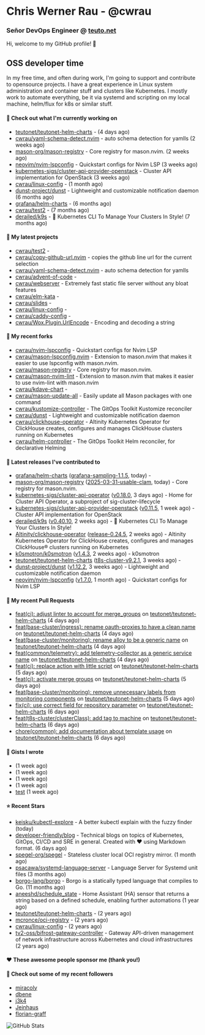 # Chris Werner Rau - @cwrau
### Señor DevOps Engineer @ [teuto.net](https://teuto.net)

Hi, welcome to my GitHub profile! 👋

## OSS developer time
In my free time, and often during work, I'm going to support and contribute to opensource projects. I have a great experience in Linux system administration and container stuff and clusters like Kubernetes. I mostly work to automate everything, be it via systemd and scripting on my local machine, helm/flux for k8s or similar stuff.

#### 👷 Check out what I'm currently working on

- [teutonet/teutonet-helm-charts](https://github.com/teutonet/teutonet-helm-charts) -  (4 days ago)
- [cwrau/yaml-schema-detect.nvim](https://github.com/cwrau/yaml-schema-detect.nvim) - auto schema detection for yamlls (2 weeks ago)
- [mason-org/mason-registry](https://github.com/mason-org/mason-registry) - Core registry for mason.nvim. (2 weeks ago)
- [neovim/nvim-lspconfig](https://github.com/neovim/nvim-lspconfig) - Quickstart configs for Nvim LSP (3 weeks ago)
- [kubernetes-sigs/cluster-api-provider-openstack](https://github.com/kubernetes-sigs/cluster-api-provider-openstack) - Cluster API implementation for OpenStack (3 weeks ago)
- [cwrau/linux-config](https://github.com/cwrau/linux-config) -  (1 month ago)
- [dunst-project/dunst](https://github.com/dunst-project/dunst) - Lightweight and customizable notification daemon (6 months ago)
- [grafana/helm-charts](https://github.com/grafana/helm-charts) -  (6 months ago)
- [cwrau/test2](https://github.com/cwrau/test2) -  (7 months ago)
- [derailed/k9s](https://github.com/derailed/k9s) - 🐶 Kubernetes CLI To Manage Your Clusters In Style! (7 months ago)

#### 🌱 My latest projects

- [cwrau/test2](https://github.com/cwrau/test2) - 
- [cwrau/copy-github-url.nvim](https://github.com/cwrau/copy-github-url.nvim) - copies the github line url for the current selection
- [cwrau/yaml-schema-detect.nvim](https://github.com/cwrau/yaml-schema-detect.nvim) - auto schema detection for yamlls
- [cwrau/advent-of-code](https://github.com/cwrau/advent-of-code) - 
- [cwrau/webserver](https://github.com/cwrau/webserver) - Extremely fast static file server without any bloat features
- [cwrau/elm-kata](https://github.com/cwrau/elm-kata) - 
- [cwrau/slides](https://github.com/cwrau/slides) - 
- [cwrau/linux-config](https://github.com/cwrau/linux-config) - 
- [cwrau/caddy-config](https://github.com/cwrau/caddy-config) - 
- [cwrau/Wox.Plugin.UrlEncode](https://github.com/cwrau/Wox.Plugin.UrlEncode) - Encoding and decoding a string

#### 🍴 My recent forks

- [cwrau/nvim-lspconfig](https://github.com/cwrau/nvim-lspconfig) - Quickstart configs for Nvim LSP
- [cwrau/mason-lspconfig.nvim](https://github.com/cwrau/mason-lspconfig.nvim) - Extension to mason.nvim that makes it easier to use lspconfig with mason.nvim.
- [cwrau/mason-registry](https://github.com/cwrau/mason-registry) - Core registry for mason.nvim.
- [cwrau/mason-nvim-lint](https://github.com/cwrau/mason-nvim-lint) - Extension to mason.nvim that makes it easier to use nvim-lint with mason.nvim
- [cwrau/kdave-chart](https://github.com/cwrau/kdave-chart) - 
- [cwrau/mason-update-all](https://github.com/cwrau/mason-update-all) - Easily update all Mason packages with one command
- [cwrau/kustomize-controller](https://github.com/cwrau/kustomize-controller) - The GitOps Toolkit Kustomize reconciler
- [cwrau/dunst](https://github.com/cwrau/dunst) - Lightweight and customizable notification daemon
- [cwrau/clickhouse-operator](https://github.com/cwrau/clickhouse-operator) - Altinity Kubernetes Operator for ClickHouse creates, configures and manages ClickHouse clusters running on Kubernetes
- [cwrau/helm-controller](https://github.com/cwrau/helm-controller) - The GitOps Toolkit Helm reconciler, for declarative Helming

#### 🔭 Latest releases I've contributed to

- [grafana/helm-charts](https://github.com/grafana/helm-charts) ([grafana-sampling-1.1.5](https://github.com/grafana/helm-charts/releases/tag/grafana-sampling-1.1.5), today) - 
- [mason-org/mason-registry](https://github.com/mason-org/mason-registry) ([2025-03-31-usable-clam](https://github.com/mason-org/mason-registry/releases/tag/2025-03-31-usable-clam), today) - Core registry for mason.nvim.
- [kubernetes-sigs/cluster-api-operator](https://github.com/kubernetes-sigs/cluster-api-operator) ([v0.18.0](https://github.com/kubernetes-sigs/cluster-api-operator/releases/tag/v0.18.0), 3 days ago) - Home for Cluster API Operator, a subproject of sig-cluster-lifecycle
- [kubernetes-sigs/cluster-api-provider-openstack](https://github.com/kubernetes-sigs/cluster-api-provider-openstack) ([v0.11.5](https://github.com/kubernetes-sigs/cluster-api-provider-openstack/releases/tag/v0.11.5), 1 week ago) - Cluster API implementation for OpenStack
- [derailed/k9s](https://github.com/derailed/k9s) ([v0.40.10](https://github.com/derailed/k9s/releases/tag/v0.40.10), 2 weeks ago) - 🐶 Kubernetes CLI To Manage Your Clusters In Style!
- [Altinity/clickhouse-operator](https://github.com/Altinity/clickhouse-operator) ([release-0.24.5](https://github.com/Altinity/clickhouse-operator/releases/tag/release-0.24.5), 2 weeks ago) - Altinity Kubernetes Operator for ClickHouse creates, configures and manages ClickHouse® clusters running on Kubernetes
- [k0smotron/k0smotron](https://github.com/k0smotron/k0smotron) ([v1.4.3](https://github.com/k0smotron/k0smotron/releases/tag/v1.4.3), 2 weeks ago) - k0smotron
- [teutonet/teutonet-helm-charts](https://github.com/teutonet/teutonet-helm-charts) ([t8s-cluster-v9.2.1](https://github.com/teutonet/teutonet-helm-charts/releases/tag/t8s-cluster-v9.2.1), 3 weeks ago) - 
- [dunst-project/dunst](https://github.com/dunst-project/dunst) ([v1.12.2](https://github.com/dunst-project/dunst/releases/tag/v1.12.2), 3 weeks ago) - Lightweight and customizable notification daemon
- [neovim/nvim-lspconfig](https://github.com/neovim/nvim-lspconfig) ([v1.7.0](https://github.com/neovim/nvim-lspconfig/releases/tag/v1.7.0), 1 month ago) - Quickstart configs for Nvim LSP

#### 🔨 My recent Pull Requests

- [feat(ci): adjust linter to account for merge_groups](https://github.com/teutonet/teutonet-helm-charts/pull/1435) on [teutonet/teutonet-helm-charts](https://github.com/teutonet/teutonet-helm-charts) (4 days ago)
- [feat(base-cluster/ingress): rename oauth-proxies to have a clean name](https://github.com/teutonet/teutonet-helm-charts/pull/1434) on [teutonet/teutonet-helm-charts](https://github.com/teutonet/teutonet-helm-charts) (4 days ago)
- [feat(base-cluster/monitoring): rename alloy to be a generic name](https://github.com/teutonet/teutonet-helm-charts/pull/1433) on [teutonet/teutonet-helm-charts](https://github.com/teutonet/teutonet-helm-charts) (4 days ago)
- [feat(common/telemetry): add telemetry-collector as a generic service name](https://github.com/teutonet/teutonet-helm-charts/pull/1432) on [teutonet/teutonet-helm-charts](https://github.com/teutonet/teutonet-helm-charts) (4 days ago)
- [feat(ci): replace action with little script](https://github.com/teutonet/teutonet-helm-charts/pull/1431) on [teutonet/teutonet-helm-charts](https://github.com/teutonet/teutonet-helm-charts) (5 days ago)
- [feat(ci): activate merge groups](https://github.com/teutonet/teutonet-helm-charts/pull/1430) on [teutonet/teutonet-helm-charts](https://github.com/teutonet/teutonet-helm-charts) (5 days ago)
- [feat(base-cluster/monitoring): remove unnecessary labels from monitoring components](https://github.com/teutonet/teutonet-helm-charts/pull/1429) on [teutonet/teutonet-helm-charts](https://github.com/teutonet/teutonet-helm-charts) (5 days ago)
- [fix(ci): use correct field for repository parameter](https://github.com/teutonet/teutonet-helm-charts/pull/1428) on [teutonet/teutonet-helm-charts](https://github.com/teutonet/teutonet-helm-charts) (6 days ago)
- [feat(t8s-cluster/clusterClass): add tag to machine](https://github.com/teutonet/teutonet-helm-charts/pull/1427) on [teutonet/teutonet-helm-charts](https://github.com/teutonet/teutonet-helm-charts) (6 days ago)
- [chore(common): add documentation about template usage](https://github.com/teutonet/teutonet-helm-charts/pull/1426) on [teutonet/teutonet-helm-charts](https://github.com/teutonet/teutonet-helm-charts) (6 days ago)

#### 📓 Gists I wrote

- [](https://gist.github.com/85c73a60676b98638dc9789155cef9b3) (1 week ago)
- [](https://gist.github.com/69a382004ce7326d792ff10d6c26e553) (1 week ago)
- [](https://gist.github.com/f0bf8a208067c4bce5e8731c4caf5adc) (1 week ago)
- [](https://gist.github.com/997058533974174c5317135b3a4f0329) (1 week ago)
- [test](https://gist.github.com/3caaaa92ab8f3dc19895ff1a54c3fd54) (1 week ago)

#### ⭐ Recent Stars

- [keisku/kubectl-explore](https://github.com/keisku/kubectl-explore) - A better kubectl explain with the fuzzy finder (today)
- [developer-friendly/blog](https://github.com/developer-friendly/blog) - Technical blogs on topics of Kubernetes, GitOps, CI/CD and SRE in general. Created with ❤️ using Markdown format. (6 days ago)
- [spegel-org/spegel](https://github.com/spegel-org/spegel) - Stateless cluster local OCI registry mirror. (1 month ago)
- [psacawa/systemd-language-server](https://github.com/psacawa/systemd-language-server) - Language Server for Systemd unit files (3 months ago)
- [borgo-lang/borgo](https://github.com/borgo-lang/borgo) - Borgo is a statically typed language that compiles to Go. (11 months ago)
- [aneeshd/schedule_state](https://github.com/aneeshd/schedule_state) - Home Assistant (HA) sensor that returns a string based on a defined schedule, enabling further automations (1 year ago)
- [teutonet/teutonet-helm-charts](https://github.com/teutonet/teutonet-helm-charts) -  (2 years ago)
- [mcronce/oci-registry](https://github.com/mcronce/oci-registry) -  (2 years ago)
- [cwrau/linux-config](https://github.com/cwrau/linux-config) -  (2 years ago)
- [tv2-oss/bifrost-gateway-controller](https://github.com/tv2-oss/bifrost-gateway-controller) - Gateway API-driven management of network infrastructure across Kubernetes and cloud infrastructures (2 years ago)

#### ❤️ These awesome people sponsor me (thank you!)


#### 👯 Check out some of my recent followers

- [miracoly](https://github.com/miracoly)
- [dbene](https://github.com/dbene)
- [j3k4](https://github.com/j3k4)
- [Jeinhaus](https://github.com/Jeinhaus)
- [florian-graff](https://github.com/florian-graff)

![GitHub Stats](https://github-readme-stats.vercel.app/api?username=cwrau&count_private=false&theme=tokyonight&show_icons=true)

